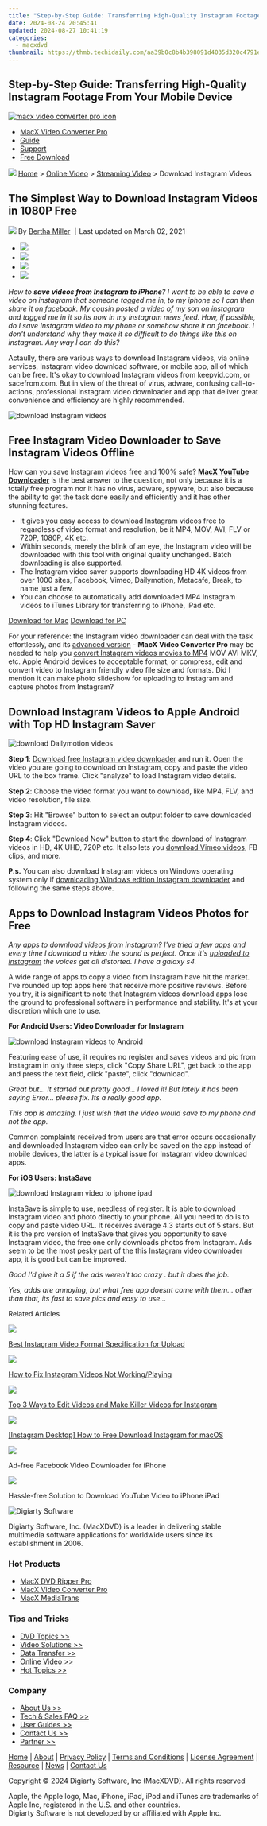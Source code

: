 ```yaml
---
title: "Step-by-Step Guide: Transferring High-Quality Instagram Footage From Your Mobile Device"
date: 2024-08-24 20:45:41
updated: 2024-08-27 10:41:19
categories:
  - macxdvd
thumbnail: https://thmb.techidaily.com/aa39b0c8b4b398091d4035d320c4791ea5b2efa57b569d8f39427b85787484d2.jpg
---
```


## Step-by-Step Guide: Transferring High-Quality Instagram Footage From Your Mobile Device

[![macx video converter pro icon](https://www.macxdvd.com/mac-dvd-video-converter-how-to/../image-style/new-seo/icon11.png)](https://tools.techidaily.com/macxdvd/products/)

* [MacX Video Converter Pro](https://tools.techidaily.com/macxdvd/products/)
* [Guide](https://tools.techidaily.com/macxdvd/products/)
* [Support](https://tools.techidaily.com/macxdvd/products/)
* [Free Download](https://tools.techidaily.com/macxdvd/products/)



![](https://www.macxdvd.com/mac-dvd-video-converter-how-to/../image-style/new-seo/icon7.png) [Home](https://tools.techidaily.com/macxdvd/products/) \> [Online Video](https://tools.techidaily.com/macxdvd/products/) \> [Streaming Video](https://tools.techidaily.com/macxdvd/products/) \> Download Instagram Videos

## The Simplest Way to Download Instagram Videos in 1080P Free



![](https://www.macxdvd.com/mac-dvd-video-converter-how-to/../image-style/new-seo/icon6.png) By [Bertha Miller](https://www.linkedin.com/in/bertha-miller-7a324990/) ｜Last updated on March 02, 2021

* [![](https://www.macxdvd.com/mac-dvd-video-converter-how-to/../image-style/new-seo/share-fa.jpg)](https://www.facebook.com/sharer/sharer.php?u=https://www.macxdvd.com/mac-dvd-video-converter-how-to/free-download-instagram-hd-videos-to-iphone-ipad-android.htm)
* [![](https://www.macxdvd.com/mac-dvd-video-converter-how-to/../image-style/new-seo/share-tw.jpg)](https://twitter.com/intent/tweet?url=https://www.macxdvd.com/mac-dvd-video-converter-how-to/free-download-instagram-hd-videos-to-iphone-ipad-android.htm)
* [![](https://www.macxdvd.com/mac-dvd-video-converter-how-to/../image-style/new-seo/share-email.jpg)](https://www.macxdvd.com/mac-dvd-video-converter-how-to/mailto:info@example.com?&subject=&body=https://www.macxdvd.com/mac-dvd-video-converter-how-to/free-download-instagram-hd-videos-to-iphone-ipad-android.htm)
* [![](https://www.macxdvd.com/mac-dvd-video-converter-how-to/../image-style/new-seo/share-in.jpg)](https://www.linkedin.com/shareArticle?mini=true&url=https://www.macxdvd.com/mac-dvd-video-converter-how-to/free-download-instagram-hd-videos-to-iphone-ipad-android.htm&title=&summary=https://www.macxdvd.com/mac-dvd-video-converter-how-to/free-download-instagram-hd-videos-to-iphone-ipad-android.htm&source=)

_How to **save videos from Instagram to iPhone**? I want to be able to save a video on instagram that someone tagged me in, to my iphone so I can then share it on facebook. My cousin posted a video of my son on instagram and tagged me in it so its now in my instagram news feed. How, if possible, do I save Instagram video to my phone or somehow share it on facebook. I don't understand why they make it so difficult to do things like this on instagram. Any way I can do this?_

Actaully, there are various ways to download Instagram videos, via online services, Instagram video download software, or mobile app, all of which can be free. It's okay to download Instagram videos from keepvid.com, or sacefrom.com. But in view of the threat of virus, adware, confusing call-to-actions, professional Instagram video downloader and app that deliver great convenience and efficiency are highly recommended.

![download Instagram videos](https://www.macxdvd.com/mac-dvd-video-converter-how-to/article-image/download-instagram-video.jpg) 

## Free Instagram Video Downloader to Save Instagram Videos Offline 

How can you save Instagram videos free and 100% safe? **[MacX YouTube Downloader](https://tools.techidaily.com/macxdvd/products/)** is the best answer to the question, not only because it is a totally free program nor it has no virus, adware, spyware, but also because the ability to get the task done easily and efficiently and it has other stunning features. 

* It gives you easy access to download Instagram videos free to regardless of video format and resolution, be it MP4, MOV, AVI, FLV or 720P, 1080P, 4K etc.
* Within seconds, merely the blink of an eye, the Instagram video will be downloaded with this tool with original quality unchanged. Batch downloading is also supported.
* The Instagram video saver supports downloading HD 4K videos from over 1000 sites, Facebook, Vimeo, Dailymotion, Metacafe, Break, to name just a few.
* You can choose to automatically add downloaded MP4 Instagram videos to iTunes Library for transferring to iPhone, iPad etc.

[Download for Mac](https://tools.techidaily.com/macxdvd/products/) [Download for PC](https://tools.techidaily.com/macxdvd/products/) 

For your reference: the Instagram video downloader can deal with the task effortlessly, and its [advanced version](https://tools.techidaily.com/macxdvd/products/) \- **MacX Video Converter Pro** may be needed to help you [convert Instagram videos movies to MP4](https://tools.techidaily.com/macxdvd/products/) MOV AVI MKV, etc. Apple Android devices to acceptable format, or compress, edit and convert video to Instagram friendly video file size and formats. Did I mention it can make photo slideshow for uploading to Instagram and capture photos from Instagram?

##  Download Instagram Videos to Apple Android with Top HD Instagram Saver

![download Dailymotion videos](https://www.macxdvd.com/mac-dvd-video-converter-how-to/article-image/dailymotion-downloader-1.jpg) 

**Step 1**: [Download free Instagram video downloader](https://tools.techidaily.com/macxdvd/products/) and run it. Open the video you are going to download on Instagram, copy and paste the video URL to the box frame. Click "analyze" to load Instagram video details.

**Step 2**: Choose the video format you want to download, like MP4, FLV, and video resolution, file size. 

**Step 3**: Hit "Browse" button to select an output folder to save downloaded Instagram videos. 

**Step 4**: Click "Download Now" button to start the download of Instagram videos in HD, 4K UHD, 720P etc. It also lets you [download Vimeo videos](https://tools.techidaily.com/macxdvd/products/), FB clips, and more.

**P.s.** You can also download Instagram videos on Windows operating system only if [downloading Windows edition Instagram downloader](https://tools.techidaily.com/macxdvd/products/) and following the same steps above.

## Apps to Download Instagram Videos Photos for Free

_Any apps to download videos from instagram? I've tried a few apps and every time I download a video the sound is perfect. Once it's [uploaded to instagram](https://tools.techidaily.com/macxdvd/products/) the voices get all distorted. I have a galaxy s4\._ 

 A wide range of apps to copy a video from Instagram have hit the market. I've rounded up top apps here that receive more positive reviews. Before you try, it is significant to note that Instagram videos download apps lose the ground to professional software in performance and stability. It's at your discretion which one to use.

**For Android Users: Video Downloader for Instagram** 

![download Instagram videos to Android](https://www.macxdvd.com/mac-dvd-video-converter-how-to/article-image/insta-download-android.jpg) 

Featuring ease of use, it requires no register and saves videos and pic from Instagram in only three steps, click "Copy Share URL", get back to the app and press the text field, click "paste", click "download". 

_Great but... It started out pretty good... I loved it! But lately it has been saying Error... please fix. Its a really good app._ 

_This app is amazing. I just wish that the video would save to my phone and not the app._

 Common complaints received from users are that error occurs occasionally and downloaded Instagram video can only be saved on the app instead of mobile devices, the latter is a typical issue for Instagram video download apps. 

 **For iOS Users: InstaSave**

![download Instagram video to iphone ipad](https://www.macxdvd.com/mac-dvd-video-converter-how-to/article-image/insta-download-ios.jpg) 

 InstaSave is simple to use, needless of register. It is able to download Instagram video and photo directly to your phone. All you need to do is to copy and paste video URL. It receives average 4.3 starts out of 5 stars. But it is the pro version of InstaSave that gives you opportunity to save Instagram video, the free one only downloads photos from Instagram. Ads seem to be the most pesky part of the this Instagram video downloader app, it is good but can be improved.

_Good I'd give it a 5 if the ads weren't too crazy . but it does the job._ 

_Yes, adds are annoying, but what free app doesnt come with them... other than that, its fast to save pics and easy to use..._



Related Articles

![](https://www.macxdvd.com/mac-dvd-video-converter-how-to/../image-style/new-seo/pic7.jpg)

[Best Instagram Video Format Specification for Upload](https://tools.techidaily.com/macxdvd/products/) 

![](https://www.macxdvd.com/mac-dvd-video-converter-how-to/../image-style/new-seo/pic6.jpg)

[How to Fix Instagram Videos Not Working/Playing](https://tools.techidaily.com/macxdvd/products/) 

![](https://www.macxdvd.com/mac-dvd-video-converter-how-to/../image-style/new-seo/pic5.jpg)

[Top 3 Ways to Edit Videos and Make Killer Videos for Instagram](https://tools.techidaily.com/macxdvd/products/) 

![](https://www.macxdvd.com/mac-dvd-video-converter-how-to/../image-style/new-seo/pic4.jpg)

[\[Instagram Desktop\] How to Free Download Instagram for macOS](https://tools.techidaily.com/macxdvd/products/) 

![](https://www.macxdvd.com/mac-dvd-video-converter-how-to/../image-style/new-seo/pic3.jpg)

 Ad-free Facebook Video Downloader for iPhone

![](https://www.macxdvd.com/mac-dvd-video-converter-how-to/../image-style/new-seo/pic2.jpg)

 Hassle-free Solution to Download YouTube Video to iPhone iPad



![Digiarty Software](https://www.macxdvd.com/mac-dvd-video-converter-how-to/../icon/logo.png) 

Digiarty Software, Inc. (MacXDVD) is a leader in delivering stable multimedia software applications for worldwide users since its establishment in 2006.

### Hot Products

* [MacX DVD Ripper Pro](https://tools.techidaily.com/macxdvd/products/)
* [MacX Video Converter Pro](https://tools.techidaily.com/macxdvd/products/)
* [MacX MediaTrans](https://tools.techidaily.com/macxdvd/products/)

### Tips and Tricks

* [DVD Topics >>](https://tools.techidaily.com/macxdvd/products/)
* [Video Solutions >>](https://tools.techidaily.com/macxdvd/products/)
* [Data Transfer >>](https://tools.techidaily.com/macxdvd/products/)
* [Online Video >>](https://tools.techidaily.com/macxdvd/products/)
* [Hot Topics >>](https://tools.techidaily.com/macxdvd/products/)

### Company

* [About Us >>](https://tools.techidaily.com/macxdvd/products/)
* [Tech & Sales FAQ >>](https://tools.techidaily.com/macxdvd/products/)
* [User Guides >>](https://tools.techidaily.com/macxdvd/products/)
* [Contact Us >>](https://tools.techidaily.com/macxdvd/products/)
* [Partner >>](https://tools.techidaily.com/macxdvd/products/)



[Home](https://tools.techidaily.com/macxdvd/products/) | [About](https://tools.techidaily.com/macxdvd/products/) | [Privacy Policy](https://tools.techidaily.com/macxdvd/products/) | [Terms and Conditions](https://tools.techidaily.com/macxdvd/products/) | [License Agreement](https://tools.techidaily.com/macxdvd/products/) | [Resource](https://tools.techidaily.com/macxdvd/products/) | [News](https://tools.techidaily.com/macxdvd/products/) | [Contact Us](https://tools.techidaily.com/macxdvd/products/)

Copyright © 2024 Digiarty Software, Inc (MacXDVD). All rights reserved

Apple, the Apple logo, Mac, iPhone, iPad, iPod and iTunes are trademarks of Apple Inc, registered in the U.S. and other countries.  
Digiarty Software is not developed by or affiliated with Apple Inc.

<ins class="adsbygoogle"
     style="display:block"
     data-ad-format="autorelaxed"
     data-ad-client="ca-pub-7571918770474297"
     data-ad-slot="1223367746"></ins>



<ins class="adsbygoogle"
     style="display:block"
     data-ad-client="ca-pub-7571918770474297"
     data-ad-slot="8358498916"
     data-ad-format="auto"
     data-full-width-responsive="true"></ins>
